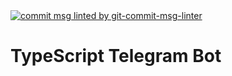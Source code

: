 <a href="https://www.npmjs.com/package/git-commit-msg-linter">
  <img src="https://badgen.net/badge/git-commit-msg-linter/3.0.0/yellow" alt="commit msg linted by git-commit-msg-linter" />
</a>

# **TypeScript Telegram Bot**
